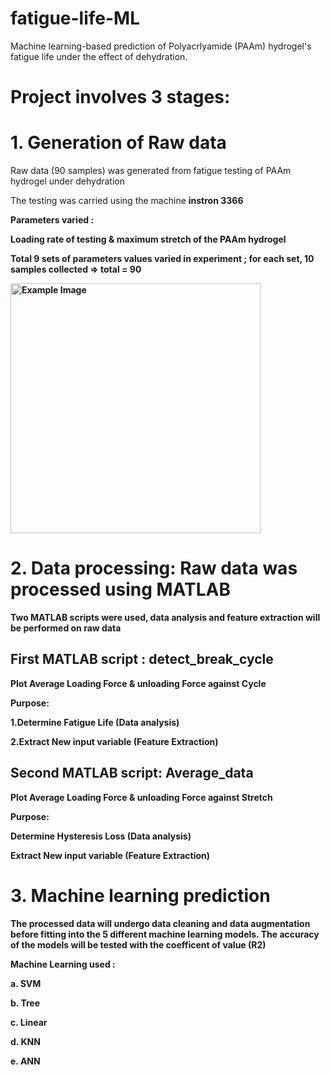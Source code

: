 # fatigue-life-ML
Machine learning-based prediction of Polyacrlyamide (PAAm) hydrogel's fatigue life under the effect of dehydration.

# Project involves 3 stages:

# 1. Generation of Raw data
Raw data (90 samples) was generated from fatigue testing of PAAm hydrogel under dehydration

The testing was carried using the machine <b>instron 3366

Parameters varied : 

Loading rate of testing & maximum stretch of the PAAm hydrogel

Total 9 sets of parameters values varied in experiment ; for each set, 10 samples collected => total = 90 

<img src="https://github.com/ytia001/fatigue-life-ML/assets/136459037/452fffb8-1aa2-4a4e-821a-2c7fc6532402" alt="Example Image" width="400"/>


# 2. Data processing: Raw data was processed using MATLAB

Two MATLAB scripts were used, data analysis and feature extraction will be performed on raw data

## First MATLAB script : detect_break_cycle

Plot Average Loading Force & unloading Force against Cycle

Purpose:

1.Determine Fatigue Life  (Data analysis)

2.Extract New input variable (Feature Extraction)

## Second MATLAB script: Average_data

Plot Average Loading Force & unloading Force against Stretch

Purpose:

Determine Hysteresis Loss  (Data analysis)

Extract New input variable (Feature Extraction)


# 3. Machine learning prediction

The processed data will undergo data cleaning and data augmentation before fitting into the 5 different machine learning models. The accuracy of the models will be tested with the coefficent of value (R2)

Machine Learning used : 

a. SVM

b. Tree

c. Linear

d. KNN

e. ANN




